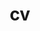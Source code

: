 ---
layout: cv
permalink: /cv/
title: cv
nav: false
nav_order: 4 
cv_pdf: cv.pdf
toc:
  sidebar: left
---